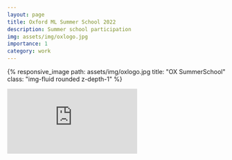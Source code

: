 ```yaml
---
layout: page
title: Oxford ML Summer School 2022
description: Summer school participation
img: assets/img/oxlogo.jpg
importance: 1
category: work
---
```


{% responsive_image path: assets/img/oxlogo.jpg title: "OX SummerSchool" class: "img-fluid rounded z-depth-1" %}

![oxfordsummerschool](https://github.com/lorenz-peter/lorenz-peter.github.io/blob/master/assets/pdf/OxML22.pdf)
